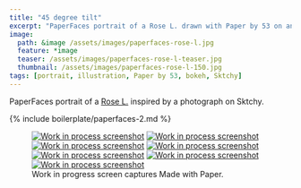 ```yaml
---
title: "45 degree tilt"
excerpt: "PaperFaces portrait of a Rose L. drawn with Paper by 53 on an iPad."
image: 
  path: &image /assets/images/paperfaces-rose-l.jpg 
  feature: *image
  teaser: /assets/images/paperfaces-rose-l-teaser.jpg
  thumbnail: /assets/images/paperfaces-rose-l-150.jpg
tags: [portrait, illustration, Paper by 53, bokeh, Sktchy]
---
```


PaperFaces portrait of a [Rose L.](http://sktchy.com/Bf0pYC) inspired by a photograph on Sktchy.

{% include boilerplate/paperfaces-2.md %}

<figure class="third">
  <a href="{{ site.url }}/assets/images/paperfaces-rose-l-process-1-lg.jpg"><img src="{{ site.url }}/assets/images/paperfaces-rose-l-process-1-600.jpg" alt="Work in process screenshot"></a>
  <a href="{{ site.url }}/assets/images/paperfaces-rose-l-process-2-lg.jpg"><img src="{{ site.url }}/assets/images/paperfaces-rose-l-process-2-600.jpg" alt="Work in process screenshot"></a>
  <a href="{{ site.url }}/assets/images/paperfaces-rose-l-process-3-lg.jpg"><img src="{{ site.url }}/assets/images/paperfaces-rose-l-process-3-600.jpg" alt="Work in process screenshot"></a>
  <a href="{{ site.url }}/assets/images/paperfaces-rose-l-process-4-lg.jpg"><img src="{{ site.url }}/assets/images/paperfaces-rose-l-process-4-600.jpg" alt="Work in process screenshot"></a>
  <a href="{{ site.url }}/assets/images/paperfaces-rose-l-process-5-lg.jpg"><img src="{{ site.url }}/assets/images/paperfaces-rose-l-process-5-600.jpg" alt="Work in process screenshot"></a>
  <a href="{{ site.url }}/assets/images/paperfaces-rose-l-process-6-lg.jpg"><img src="{{ site.url }}/assets/images/paperfaces-rose-l-process-6-600.jpg" alt="Work in process screenshot"></a>
  <a href="{{ site.url }}/assets/images/paperfaces-rose-l-process-7-lg.jpg"><img src="{{ site.url }}/assets/images/paperfaces-rose-l-process-7-600.jpg" alt="Work in process screenshot"></a>
  <figcaption>Work in progress screen captures Made with Paper.</figcaption>
</figure>
